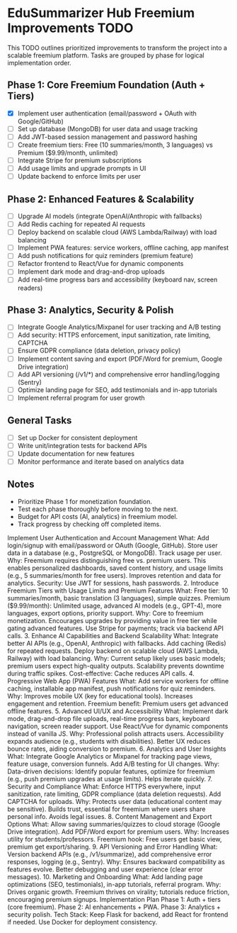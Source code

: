 # EduSummarizer Hub Freemium Improvements TODO

This TODO outlines prioritized improvements to transform the project into a scalable freemium platform. Tasks are grouped by phase for logical implementation order.

## Phase 1: Core Freemium Foundation (Auth + Tiers)
- [x] Implement user authentication (email/password + OAuth with Google/GitHub)
- [ ] Set up database (MongoDB) for user data and usage tracking
- [ ] Add JWT-based session management and password hashing
- [ ] Create freemium tiers: Free (10 summaries/month, 3 languages) vs Premium ($9.99/month, unlimited)
- [ ] Integrate Stripe for premium subscriptions
- [ ] Add usage limits and upgrade prompts in UI
- [ ] Update backend to enforce limits per user

## Phase 2: Enhanced Features & Scalability
- [ ] Upgrade AI models (integrate OpenAI/Anthropic with fallbacks)
- [ ] Add Redis caching for repeated AI requests
- [ ] Deploy backend on scalable cloud (AWS Lambda/Railway) with load balancing
- [ ] Implement PWA features: service workers, offline caching, app manifest
- [ ] Add push notifications for quiz reminders (premium feature)
- [ ] Refactor frontend to React/Vue for dynamic components
- [ ] Implement dark mode and drag-and-drop uploads
- [ ] Add real-time progress bars and accessibility (keyboard nav, screen readers)

## Phase 3: Analytics, Security & Polish
- [ ] Integrate Google Analytics/Mixpanel for user tracking and A/B testing
- [ ] Add security: HTTPS enforcement, input sanitization, rate limiting, CAPTCHA
- [ ] Ensure GDPR compliance (data deletion, privacy policy)
- [ ] Implement content saving and export (PDF/Word for premium, Google Drive integration)
- [ ] Add API versioning (/v1/*) and comprehensive error handling/logging (Sentry)
- [ ] Optimize landing page for SEO, add testimonials and in-app tutorials
- [ ] Implement referral program for user growth

## General Tasks
- [ ] Set up Docker for consistent deployment
- [ ] Write unit/integration tests for backend APIs
- [ ] Update documentation for new features
- [ ] Monitor performance and iterate based on analytics data

## Notes
- Prioritize Phase 1 for monetization foundation.
- Test each phase thoroughly before moving to the next.
- Budget for API costs (AI, analytics) in freemium model.
- Track progress by checking off completed items.


Implement User Authentication and Account Management
What: Add login/signup with email/password or OAuth (Google, GitHub). Store user data in a database (e.g., PostgreSQL or MongoDB). Track usage per user.
Why: Freemium requires distinguishing free vs. premium users. This enables personalized dashboards, saved content history, and usage limits (e.g., 5 summaries/month for free users). Improves retention and data for analytics. Security: Use JWT for sessions, hash passwords.
2. Introduce Freemium Tiers with Usage Limits and Premium Features
What: Free tier: 10 summaries/month, basic translation (3 languages), simple quizzes. Premium ($9.99/month): Unlimited usage, advanced AI models (e.g., GPT-4), more languages, export options, priority support.
Why: Core to freemium monetization. Encourages upgrades by providing value in free tier while gating advanced features. Use Stripe for payments; track via backend API calls.
3. Enhance AI Capabilities and Backend Scalability
What: Integrate better AI APIs (e.g., OpenAI, Anthropic) with fallbacks. Add caching (Redis) for repeated requests. Deploy backend on scalable cloud (AWS Lambda, Railway) with load balancing.
Why: Current setup likely uses basic models; premium users expect high-quality outputs. Scalability prevents downtime during traffic spikes. Cost-effective: Cache reduces API calls.
4. Progressive Web App (PWA) Features
What: Add service workers for offline caching, installable app manifest, push notifications for quiz reminders.
Why: Improves mobile UX (key for educational tools). Increases engagement and retention. Freemium benefit: Premium users get advanced offline features.
5. Advanced UI/UX and Accessibility
What: Implement dark mode, drag-and-drop file uploads, real-time progress bars, keyboard navigation, screen reader support. Use React/Vue for dynamic components instead of vanilla JS.
Why: Professional polish attracts users. Accessibility expands audience (e.g., students with disabilities). Better UX reduces bounce rates, aiding conversion to premium.
6. Analytics and User Insights
What: Integrate Google Analytics or Mixpanel for tracking page views, feature usage, conversion funnels. Add A/B testing for UI changes.
Why: Data-driven decisions: Identify popular features, optimize for freemium (e.g., push premium upgrades at usage limits). Helps iterate quickly.
7. Security and Compliance
What: Enforce HTTPS everywhere, input sanitization, rate limiting, GDPR compliance (data deletion requests). Add CAPTCHA for uploads.
Why: Protects user data (educational content may be sensitive). Builds trust, essential for freemium where users share personal info. Avoids legal issues.
8. Content Management and Export Options
What: Allow saving summaries/quizzes to cloud storage (Google Drive integration). Add PDF/Word export for premium users.
Why: Increases utility for students/professors. Freemium hook: Free users get basic view, premium get export/sharing.
9. API Versioning and Error Handling
What: Version backend APIs (e.g., /v1/summarize), add comprehensive error responses, logging (e.g., Sentry).
Why: Ensures backward compatibility as features evolve. Better debugging and user experience (clear error messages).
10. Marketing and Onboarding
What: Add landing page optimizations (SEO, testimonials), in-app tutorials, referral program.
Why: Drives organic growth. Freemium thrives on virality; tutorials reduce friction, encouraging premium signups.
Implementation Plan
Phase 1: Auth + tiers (core freemium).
Phase 2: AI enhancements + PWA.
Phase 3: Analytics + security polish.
Tech Stack: Keep Flask for backend, add React for frontend if needed. Use Docker for deployment consistency.